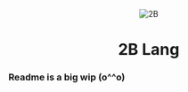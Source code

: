 <div align="center">
  <img src="https://user-images.githubusercontent.com/67397386/200191978-10bcf1f7-4e6e-4c88-9360-162dfd9883a9.gif" alt="2B">
  <h1>2B Lang</h1>
</div>

### Readme is a big wip (o^^o)
